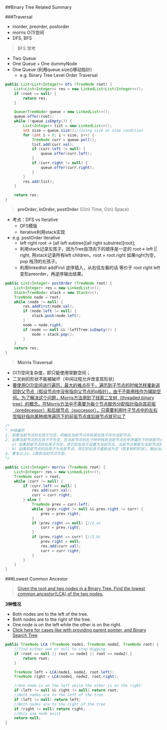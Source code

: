 ##Binary Tree Related Summary

###Traversal
-	inorder, preorder, postorder
-	morris O(1)空间
-	DFS, BFS

> BFS 常考
-	Two Queue
-	One Queue + One dummyNode
-	One Queue (利用queue.size()移动指针)
	-	e.g. Binary Tree Level Order Traversal

```java
public List<List<Integer>> bfs (TreeNode root) {
	List<List<Integer>> res = new LinkedList<List<Integer>>();
	if (root == null) {
		return res;
	}

	Queue<TreeNode> queue = new LinkedList<>();
	queue.offer(root);
	while (!queue.isEmpty()) {
		List<Integer> list = new LinkedList<>();
		int size = queue.size();//using size as stop condition
		for (int i = 0; i < size; i++) {
			TreeNode curr = queue.poll();
			list.add(curr.val);
			if (curr.left != null) {
				queue.offer(curr.left);
			}
			if (curr.right != null) {
				queue.offer(curr.right);
			}
		}
		res.add(list);
	}

	return res;
}
```

> **preOrder, inOrder, postOrder** (O(n) Time, O(n) Space)
-	考点：DFS vs Iterative
	- DFS模版
	- Iterative利用stack实现
- e.g. postOrder Iterative
	- left right root -> [all left subtree][all right substree][root];
	- 利用stack记录左孩子，因为Tree自顶向下的顺序是一定的 root-> left || right, 用stack记录所有left children，root = root.right 如果right为空，pop 栈顶的左孩子。
	- 利用linkedlist addFirst 逆序插入，从右往左看的话 等价于 root right left 变形preorder，再逆序输出结果。

```java
public List<Integer> postOrder (TreeNode root) {
	List<Integer> res = new LinkedList<>();
	Stack<TreeNode> stack = new Stack<>();
	TreeNode node = root;
	while (node != null) {
		res.addFirst(node.val);
		if (node.left != null) {
			stack.push(node.left);
		}
		node = node.right;
		if (node == null && !leftTree.isEmpty()) {
			node = stack.pop();
		}
	}
	return res; 
}
```

>**Morris Traversal**
-	 O(1)空间复杂度，即只能使用常数空间；
-	 二叉树的形状不能被破坏（中间过程允许改变其形状）
-	 [要使用O(1)空间进行遍历，最大的难点在于，遍历到子节点的时候怎样重新返回到父节点（假设节点中没有指向父节点的p指针），由于不能用栈作为辅助空间。为了解决这个问题，Morris方法用到了线索二叉树（threaded binary tree）的概念。在Morris方法中不需要为每个节点额外分配指针指向其前驱（predecessor）和后继节点（successor），只需要利用叶子节点中的左右空指针指向某种顺序遍历下的前驱节点或后继节点就可以了](http://www.cnblogs.com/AnnieKim/archive/2013/06/15/MorrisTraversal.html)

```java
/*
* 中续遍历
1. 如果当前节点的左孩子为空，则输出当前节点并将其右孩子作为当前节点。
2. 如果当前节点的左孩子不为空，在当前节点的左子树中找到当前节点在中序遍历下的前驱节点。
   a) 如果前驱节点的右孩子为空，将它的右孩子设置为当前节点。当前节点更新为当前节点的左孩子。
   b) 如果前驱节点的右孩子为当前节点，将它的右孩子重新设为空（恢复树的形状）。输出当前节点。当前节点更新为当前节点的右孩子。
3. 重复以上1、2直到当前节点为空。
*/

public List<Integer> morris (TreeNode root) {
	List<Integer> res = new LinkedList<>();
	TreeNode curr = root;
	while (curr != null) {
		if (curr.left == null) {
			res.add(curr.val);
			curr = curr.right;
		} else {
			TreeNode prev = curr.left;
			while (prev.right != null && prev.right != curr) {
				prev = prev.right;
			}
			if (prev.right == null) {//2.a)
				curr = prev.right;
			}
			if (prev.right == curr) {//2.b)
				prev.right = null;
				res.add(curr.val);
				curr = curr.right;
			}
		}	
	}
}
```

###Lowest Common Ancestor
> [Given the root and two nodes in a Binary Tree. Find the lowest common ancestor(LCA) of the two nodes.](http://www.lintcode.com/en/problem/lowest-common-ancestor/)


**3种情况**
- Both nodes are to the left of the tree.
- Both nodes are to the right of the tree.
- One node is on the left while the other is on the right.
- [Click here for cases like with providing parent pointer, and Binary Search Tree](http://deanwen.com/lessons/2015/01/04/LeeCode-Lowest-Common-Ancestor/)

```java
public TreeNode LCA (TreeNode node1, TreeNode node2, TreeNode root) {
	//find either one or null to stop digging
	if (root == null || root == node1 || root == node2) {
		return root;
	}

	TreeNode left = LCA(node1, node2, root.left);
	TreeNode right = LCA(node1, node2, root.right);

    //One node is on the left while the other is on the right.
	if (left != null && right != null) return root;
	//Both nodes are to the left of the tree
	if (left != null) return left;
	//Both nodes are to the right of the tree
	if (right != null) return right;
	//Only one node exist
	return null;
}
```